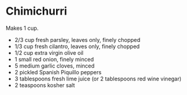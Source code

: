 Chimichurri
===========

Makes 1 cup.

- 2/3 cup fresh parsley, leaves only, finely chopped
- 1/3 cup fresh cilantro, leaves only, finely chopped
- 1/2 cup extra virgin olive oil
- 1 small red onion, finely minced
- 5 medium garlic cloves, minced
- 2 pickled Spanish Piquillo peppers
- 3 tablespoons fresh lime juice (or 2 tablespoons red wine vinegar)
- 2 teaspoons kosher salt

